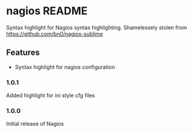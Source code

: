 # nagios README

Syntax highlight for Nagios syntax highlighting. Shamelessely stolen from https://github.com/bn0/nagios-sublime

## Features

* Syntax highlight for nagios configuration

### 1.0.1

Added highlight for ini style cfg files

### 1.0.0

Initial release of Nagios
